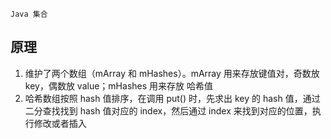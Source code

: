 `Java 集合`

## 原理

1. 维护了两个数组（mArray 和 mHashes）。mArray 用来存放键值对，奇数放 key，偶数放 value；mHashes 用来存放 哈希值
2. 哈希数组按照 hash 值排序，在调用 put() 时，先求出 key 的 hash 值，通过二分查找找到 hash 值对应的 index，然后通过 index 来找到对应的位置，执行修改或者插入